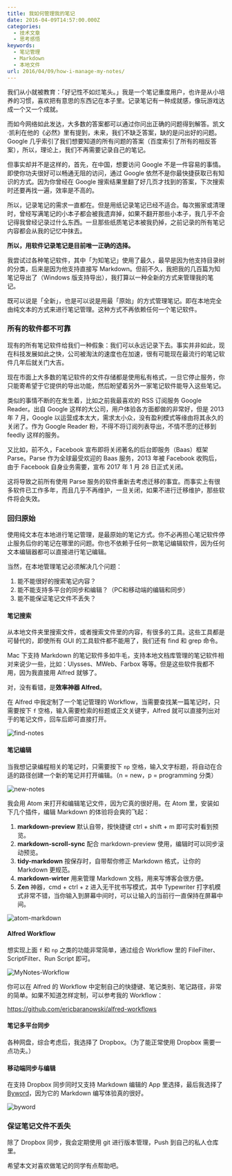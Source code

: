```yaml
---
title: 我如何管理我的笔记
date: 2016-04-09T14:57:00.000Z
categories:
  - 技术文章
  - 思考感悟
keywords:
  - 笔记管理
  - Markdown
  - 本地文件
url: 2016/04/09/how-i-manage-my-notes/
---
```


我们从小就被教育：「好记性不如烂笔头。」我是一个笔记重度用户，也许是从小培养的习惯，喜欢把有意思的东西记在本子里。记录笔记有一种成就感，像玩游戏达成一个又一个成就。<!--more-->

而如今网络如此发达，大多数的答案都可以通过你问出正确的问题得到解答。凯文·凯利在他的《必然》里有提到，未来，我们不缺乏答案，缺的是问出好的问题。Google 几乎索引了我们想要知道的所有问题的答案（百度索引了所有的相反答案），所以，理论上，我们不再需要记录自己的笔记。

但事实却并不是这样的，首先，在中国，想要访问 Google 不是一件容易的事情。即使你功夫很好可以畅通无阻的访问，通过 Google 依然不是你最快捷获取已有知识的方式。因为你曾经在 Google 搜索结果里翻了好几页才找到的答案，下次搜索时还要再找一遍，效率是不高的。

所以，记录笔记的需求一直都在。但是用纸记录笔记已经不适合。每次搬家或清理时，曾经写满笔记的小本子都会被我遗弃掉，如果不翻开那些小本子，我几乎不会记得我曾经记录过什么东西。一旦那些纸质笔记本被我扔掉，之前记录的所有笔记内容都会从我的记忆中抹去。

**所以，用软件记录笔记是目前唯一正确的选择。**

我尝试过各种笔记软件，其中「为知笔记」使用了最久，最早是因为他支持目录树的分类，后来是因为他支持直接写 Markdown。但前不久，我把我的几百篇为知笔记导出了（Windows 版支持导出），我打算以一种全新的方式来管理我的笔记。

既可以说是「全新」，也是可以说是用最「原始」的方式管理笔记。即在本地完全由纯文本的方式来进行笔记管理。这种方式不再依赖任何一个笔记软件。

### 所有的软件都不可靠

现有的所有笔记软件给我们一种假象：我们可以永远记录下去。事实并非如此，现在科技发展如此之快，公司被淘汰的速度也在加速，很有可能现在最流行的笔记软件几年后就关门大吉。

现在市面上大多数的笔记软件的文件存储都是使用私有格式，一旦它停止服务，你只能寄希望于它提供的导出功能，然后盼望着另外一家笔记软件能导入这些笔记。

类似的事情不断的在发生着，比如之前我最喜欢的 RSS 订阅服务 Google Reader。出自 Google 这样的大公司，用户体验各方面都做的非常好，但是 2013 年 7 月，Google 以运营成本太大，需求太小众，没有盈利模式等缘由将其永久的关闭了。作为 Google Reader 粉，不得不将订阅列表导出，不情不愿的迁移到 feedly 这样的服务。

又比如，前不久，Facebook 宣布即将关闭著名的后台即服务（Baas）框架 Parse。Parse 作为全球最受欢迎的 Baas 服务，2013 年被 Facebook 收购后，由于 Facebook 自身业务需要，宣布 2017 年 1 月 28 日正式关闭。

这将导致之前所有使用 Parse 服务的软件重新去考虑迁移的事宜。而事实上有很多软件已工作多年，而且几乎不再维护，一旦关闭，如果不进行迁移维护，那些软件将会失效。

### 回归原始

使用纯文本在本地进行笔记管理，是最原始的笔记方式。你不必再担心笔记软件停止服务后你的笔记在哪里的问题。你也不依赖于任何一款笔记编辑软件，因为任何文本编辑器都可以直接进行笔记编辑。

当然，在本地管理笔记必须解决几个问题：

1. 能不能很好的搜索笔记内容？
2. 能不能支持多平台的同步和编辑？（PC和移动端的编辑和同步）
3. 能不能保证笔记文件不丢失？

#### 笔记搜索

从本地文件夹里搜索文件，或者搜索文件里的内容，有很多的工具。这些工具都是可替代的，即使所有 GUI 的工具软件都不能用了，我们还有 find 和 grep 命令。

Mac 下支持 Markdown 的笔记软件多如牛毛，支持本地文档库管理的笔记软件相对来说少一些，比如：Ulysses、MWeb、Farbox 等等。但是这些软件我都不用，因为我直接用 Alfred 就够了。

对，没有看错，是**效率神器 Alfred**。

在 Alfred 中我定制了一个笔记管理的 Workflow，当需要查找某一篇笔记时，只需要按下 `f` 空格，输入需要检索的标题或正文关键字，Alfred 就可以直接列出对于的笔记文件，回车后即可直接打开。

![find-notes](http://image.coderzh.com/find-notes.png-s)

#### 笔记编辑

当我想记录编程相关的笔记时，只需要按下 `np` 空格，输入文字标题，将自动在合适的路径创建一个新的笔记并打开编辑。（n = new，p = programming 分类）

![new-notes](http://image.coderzh.com/new-notes.png-s)

我会用 Atom 来打开和编辑笔记文件，因为它真的很好用。在 Atom 里，安装如下几个插件，编辑 Markdown 的体验将会爽的飞起：

1. **markdown-preview** 默认自带，按快捷键 ctrl + shift + m 即可实时看到预览。
2. **markdown-scroll-sync** 配合 markdown-preview 使用，编辑时可以同步滚动预览。
3. **tidy-markdown** 按保存时，自带帮你修正 Markdown 格式，让你的 Markdown 更规范。
4. **markdown-wirter** 用来管理 Markdown 文档，用来写博客会很方便。
5. **Zen** 神器，cmd + ctrl + z 进入无干扰书写模式，其中 Typewriter 打字机模式非常不错，当你输入到屏幕中间时，可以让输入的当前行一直保持在屏幕中间。

![atom-markdown](http://image.coderzh.com/atom-markdown.png-s)

#### Alfred Workflow

想实现上面 `f` 和 `np` 之类的功能非常简单，通过组合 Workflow 里的 FileFilter、ScriptFilter、Run Script 即可。

![MyNotes-Workflow](http://image.coderzh.com/MyNotes-Workflow.png-s)

你可以在 Alfred 的 Workflow 中定制自己的快捷键、笔记类别、笔记路径，非常的简单。如果不知道怎样定制，可以参考我的 Workflow：

<https://github.com/ericbaranowski/alfred-workflows>

#### 笔记多平台同步

各种网盘，综合考虑后，我选择了 Dropbox。（为了能正常使用 Dropbox 需要一点功夫。）

#### 移动端同步与编辑

在支持 Dropbox 同步同时又支持 Markdown 编辑的 App 里选择，最后我选择了 [Byword](https://bywordapp.com/)，因为它的 Markdown 编写体验真的很好。

![byword](http://image.coderzh.com/byword.PNG)

### 保证笔记文件不丢失

除了 Dropbox 同步，我会定期使用 git 进行版本管理，Push 到自己的私人仓库里。

希望本文对喜欢做笔记的同学有点帮助吧。
